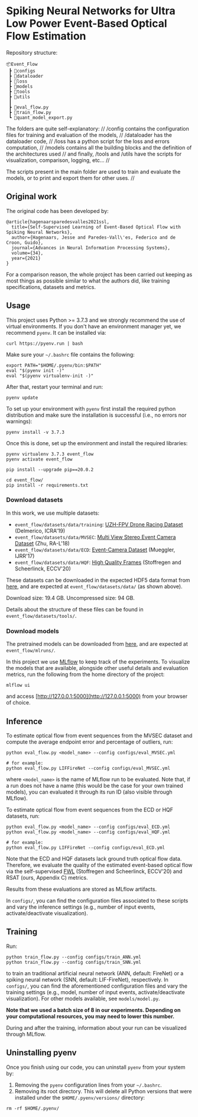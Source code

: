 # Spiking Neural Networks for Ultra Low Power Event-Based Optical Flow Estimation

Repository structure:

```
📦Event_Flow
 ┣ 📂configs
 ┣ 📂dataloader
 ┣ 📂loss
 ┣ 📂models
 ┣ 📂tools
 ┣ 📂utils
 ┃ 
 ┣ 📜eval_flow.py
 ┣ 📜train_flow.py
 ┗ 📜quant_model_export.py
```
The folders are quite self-explanatory: //
/config contains the configuration files for training and evaluation of the models, //
/dataloader has the dataloader code, //
/loss has a python script for the loss and errors computation, //
/models contains all the building blocks and the definition of the architectures used //
and finally, /tools and /utils have the scripts for visualization, comparison, logging, etc... //

The scripts present in the main folder are used to train and evaluate the models, or to print and export them for other uses. //

## Original work

The original code has been developed by:

```
@article{hagenaarsparedesvalles2021ssl,
  title={Self-Supervised Learning of Event-Based Optical Flow with Spiking Neural Networks},
  author={Hagenaars, Jesse and Paredes-Vall\'es, Federico and de Croon, Guido},
  journal={Advances in Neural Information Processing Systems},
  volume={34},
  year={2021}
}
```

For a comparison reason, the whole project has been carried out keeping as most things as possible similar to what the authors did, like training specifications, datasets and metrics.

## Usage

This project uses Python >= 3.7.3 and we strongly recommend the use of virtual environments. If you don't have an environment manager yet, we recommend `pyenv`. It can be installed via:

```
curl https://pyenv.run | bash
```

Make sure your `~/.bashrc` file contains the following:

```
export PATH="$HOME/.pyenv/bin:$PATH"
eval "$(pyenv init -)"
eval "$(pyenv virtualenv-init -)"
```

After that, restart your terminal and run:

```
pyenv update
```

To set up your environment with `pyenv` first install the required python distribution and make sure the installation is successful (i.e., no errors nor warnings):

```
pyenv install -v 3.7.3
```

Once this is done, set up the environment and install the required libraries:

```
pyenv virtualenv 3.7.3 event_flow
pyenv activate event_flow

pip install --upgrade pip==20.0.2

cd event_flow/
pip install -r requirements.txt
```

### Download datasets

In this work, we use multiple datasets:
- `event_flow/datasets/data/training`: [UZH-FPV Drone Racing Dataset](https://fpv.ifi.uzh.ch/) (Delmerico, ICRA'19)
- `event_flow/datasets/data/MVSEC`: [Multi View Stereo Event Camera Dataset](https://daniilidis-group.github.io/mvsec/) (Zhu, RA-L'18)
- `event_flow/datasets/data/ECD`: [Event-Camera Dataset](http://rpg.ifi.uzh.ch/davis_data.html) (Mueggler, IJRR'17)
- `event_flow/datasets/data/HQF`: [High Quality Frames](https://www.ecva.net/papers/eccv_2020/papers_ECCV/papers/123720528.pdf) (Stoffregen and Scheerlinck, ECCV'20)

These datasets can be downloaded in the expected HDF5 data format from [here](https://1drv.ms/u/s!Ah0kx0CRKrAZjx-EEIzfo8iqBDro?e=TIoxG9), and are expected at `event_flow/datasets/data/` (as shown above). 

Download size: 19.4 GB. Uncompressed size: 94 GB.

Details about the structure of these files can be found in `event_flow/datasets/tools/`. 

### Download models

The pretrained models can be downloaded from [here](https://1drv.ms/u/s!Ah0kx0CRKrAZjyD2MUxoRQQ-O0TI?e=MUlhCx), and are expected at `event_flow/mlruns/`. 

In this project we use [MLflow](https://www.mlflow.org/docs/latest/index.html#) to keep track of the experiments. To visualize the models that are available, alongside other useful details and evaluation metrics, run the following from the home directory of the project:

```
mlflow ui
```

and access [http://127.0.0.1:5000](http://127.0.0.1:5000) from your browser of choice.

## Inference

To estimate optical flow from event sequences from the MVSEC dataset and compute the average endpoint error and percentage of outliers, run:

```
python eval_flow.py <model_name> --config configs/eval_MVSEC.yml

# for example:
python eval_flow.py LIFFireNet --config configs/eval_MVSEC.yml
```

where `<model_name>` is the name of MLflow run to be evaluated. Note that, if a run does not have a name (this would be the case for your own trained models), you can evaluated it through its run ID (also visible through MLflow).

To estimate optical flow from event sequences from the ECD or HQF datasets, run:

```
python eval_flow.py <model_name> --config configs/eval_ECD.yml
python eval_flow.py <model_name> --config configs/eval_HQF.yml

# for example:
python eval_flow.py LIFFireNet --config configs/eval_ECD.yml
```

Note that the ECD and HQF datasets lack ground truth optical flow data. Therefore, we evaluate the quality of the estimated event-based optical flow via the self-supervised [FWL](https://www.ecva.net/papers/eccv_2020/papers_ECCV/papers/123720528.pdf) (Stoffregen and Scheerlinck, ECCV'20) and RSAT (ours, Appendix C) metrics.

Results from these evaluations are stored as MLflow artifacts. 

In `configs/`, you can find the configuration files associated to these scripts and vary the inference settings (e.g., number of input events, activate/deactivate visualization).

## Training

Run:

```
python train_flow.py --config configs/train_ANN.yml
python train_flow.py --config configs/train_SNN.yml
```

to train an traditional artificial neural network (ANN, default: FireNet) or a spiking neural network (SNN, default: LIF-FireNet), respectively. In `configs/`, you can find the aforementioned configuration files and vary the training settings (e.g., model, number of input events, activate/deactivate visualization). For other models available, see `models/model.py`. 

**Note that we used a batch size of 8 in our experiments. Depending on your computational resources, you may need to lower this number.**

During and after the training, information about your run can be visualized through MLflow.

## Uninstalling pyenv

Once you finish using our code, you can uninstall `pyenv` from your system by:

1. Removing the `pyenv` configuration lines from your `~/.bashrc`.
2. Removing its root directory. This will delete all Python versions that were installed under the `$HOME/.pyenv/versions/` directory:

```
rm -rf $HOME/.pyenv/
```
